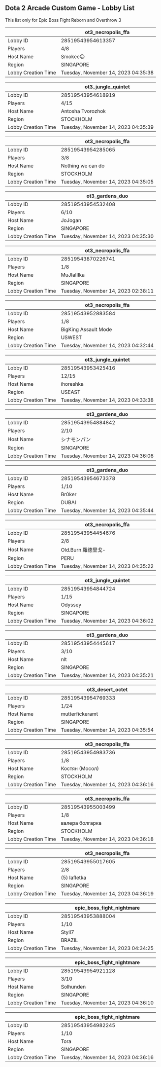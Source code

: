 ## Dota 2 Arcade Custom Game - Lobby List

This list only for Epic Boss Fight Reborn and Overthrow 3

|  | ot3_necropolis_ffa |
| ------ | ------ |
| Lobby ID | 28519543954613357 |
| Players | 4/8 |
| Host Name | Smokee☹ |
| Region | SINGAPORE |
| Lobby Creation Time | Tuesday, November 14, 2023 04:35:38 |


|  | ot3_jungle_quintet |
| ------ | ------ |
| Lobby ID | 28519543954618919 |
| Players | 4/15 |
| Host Name | Antosha Tvorozhok |
| Region | STOCKHOLM |
| Lobby Creation Time | Tuesday, November 14, 2023 04:35:39 |


|  | ot3_necropolis_ffa |
| ------ | ------ |
| Lobby ID | 28519543954285065 |
| Players | 3/8 |
| Host Name | Nothing we can do |
| Region | STOCKHOLM |
| Lobby Creation Time | Tuesday, November 14, 2023 04:35:05 |


|  | ot3_gardens_duo |
| ------ | ------ |
| Lobby ID | 28519543954532408 |
| Players | 6/10 |
| Host Name | JoJogan |
| Region | SINGAPORE |
| Lobby Creation Time | Tuesday, November 14, 2023 04:35:30 |


|  | ot3_necropolis_ffa |
| ------ | ------ |
| Lobby ID | 28519543870226741 |
| Players | 1/8 |
| Host Name | MuJIaIIIka |
| Region | SINGAPORE |
| Lobby Creation Time | Tuesday, November 14, 2023 02:38:11 |


|  | ot3_necropolis_ffa |
| ------ | ------ |
| Lobby ID | 28519543952883584 |
| Players | 1/8 |
| Host Name | BigKing Assault Mode |
| Region | USWEST |
| Lobby Creation Time | Tuesday, November 14, 2023 04:32:44 |


|  | ot3_jungle_quintet |
| ------ | ------ |
| Lobby ID | 28519543953425416 |
| Players | 12/15 |
| Host Name | ihoreshka |
| Region | USEAST |
| Lobby Creation Time | Tuesday, November 14, 2023 04:33:38 |


|  | ot3_gardens_duo |
| ------ | ------ |
| Lobby ID | 28519543954884842 |
| Players | 2/10 |
| Host Name | シナモンパン |
| Region | SINGAPORE |
| Lobby Creation Time | Tuesday, November 14, 2023 04:36:06 |


|  | ot3_gardens_duo |
| ------ | ------ |
| Lobby ID | 28519543954673378 |
| Players | 1/10 |
| Host Name | Br0ker |
| Region | DUBAI |
| Lobby Creation Time | Tuesday, November 14, 2023 04:35:44 |


|  | ot3_necropolis_ffa |
| ------ | ------ |
| Lobby ID | 28519543954454676 |
| Players | 2/8 |
| Host Name | OId.Burn.羅德里戈- |
| Region | PERU |
| Lobby Creation Time | Tuesday, November 14, 2023 04:35:22 |


|  | ot3_jungle_quintet |
| ------ | ------ |
| Lobby ID | 28519543954844724 |
| Players | 1/15 |
| Host Name | Odyssey |
| Region | SINGAPORE |
| Lobby Creation Time | Tuesday, November 14, 2023 04:36:02 |


|  | ot3_gardens_duo |
| ------ | ------ |
| Lobby ID | 28519543954445617 |
| Players | 3/10 |
| Host Name | nlt |
| Region | SINGAPORE |
| Lobby Creation Time | Tuesday, November 14, 2023 04:35:21 |


|  | ot3_desert_octet |
| ------ | ------ |
| Lobby ID | 28519543954769333 |
| Players | 1/24 |
| Host Name | mutterfickeramt |
| Region | SINGAPORE |
| Lobby Creation Time | Tuesday, November 14, 2023 04:35:54 |


|  | ot3_necropolis_ffa |
| ------ | ------ |
| Lobby ID | 28519543954983736 |
| Players | 1/8 |
| Host Name | Костян (Мосол) |
| Region | STOCKHOLM |
| Lobby Creation Time | Tuesday, November 14, 2023 04:36:16 |


|  | ot3_necropolis_ffa |
| ------ | ------ |
| Lobby ID | 28519543955003499 |
| Players | 1/8 |
| Host Name | валера болгарка |
| Region | STOCKHOLM |
| Lobby Creation Time | Tuesday, November 14, 2023 04:36:18 |


|  | ot3_necropolis_ffa |
| ------ | ------ |
| Lobby ID | 28519543955017605 |
| Players | 2/8 |
| Host Name | (5) lafletka |
| Region | SINGAPORE |
| Lobby Creation Time | Tuesday, November 14, 2023 04:36:19 |


|  | epic_boss_fight_nightmare |
| ------ | ------ |
| Lobby ID | 28519543953888004 |
| Players | 1/10 |
| Host Name | Styll7 |
| Region | BRAZIL |
| Lobby Creation Time | Tuesday, November 14, 2023 04:34:25 |


|  | epic_boss_fight_nightmare |
| ------ | ------ |
| Lobby ID | 28519543954921128 |
| Players | 3/10 |
| Host Name | Solhunden |
| Region | SINGAPORE |
| Lobby Creation Time | Tuesday, November 14, 2023 04:36:10 |


|  | epic_boss_fight_nightmare |
| ------ | ------ |
| Lobby ID | 28519543954982245 |
| Players | 1/10 |
| Host Name | Tora |
| Region | SINGAPORE |
| Lobby Creation Time | Tuesday, November 14, 2023 04:36:16 |


